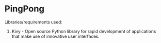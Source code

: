 # PingPong
Libraries/requirements used:
1. Kivy - Open source Python library for rapid development of applications that make use of innovative user interfaces.
